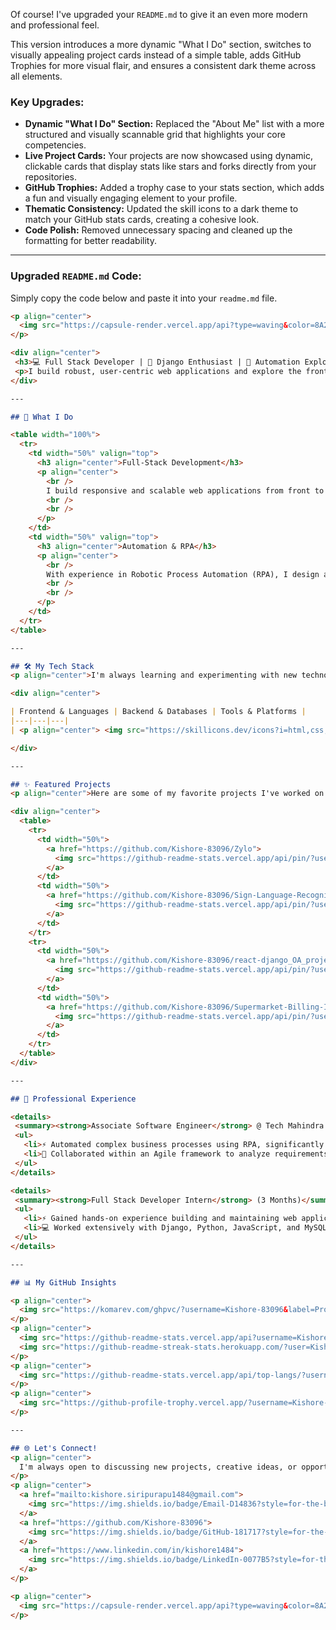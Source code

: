 Of course\! I've upgraded your `README.md` to give it an even more modern and professional feel.

This version introduces a more dynamic "What I Do" section, switches to visually appealing project cards instead of a simple table, adds GitHub Trophies for more visual flair, and ensures a consistent dark theme across all elements.

### Key Upgrades:

  * **Dynamic "What I Do" Section:** Replaced the "About Me" list with a more structured and visually scannable grid that highlights your core competencies.
  * **Live Project Cards:** Your projects are now showcased using dynamic, clickable cards that display stats like stars and forks directly from your repositories.
  * **GitHub Trophies:** Added a trophy case to your stats section, which adds a fun and visually engaging element to your profile.
  * **Thematic Consistency:** Updated the skill icons to a dark theme to match your GitHub stats cards, creating a cohesive look.
  * **Code Polish:** Removed unnecessary spacing and cleaned up the formatting for better readability.

-----

### Upgraded `README.md` Code:

Simply copy the code below and paste it into your `readme.md` file.

```markdown
<p align="center">
  <img src="https://capsule-render.vercel.app/api?type=waving&color=8A2BE2&height=200&section=header&text=Hi%20👋,%20I'm%20Jaya%20Kishore!&fontSize=32&fontColor=ffffff&animation=fadeIn&fontAlignY=40" alt="Header Banner"/>
</p>

<div align="center">
 <h3>💻 Full Stack Developer | 🚀 Django Enthusiast | 🤖 Automation Explorer</h3>
 <p>I build robust, user-centric web applications and explore the frontiers of automation and AI.</p>
</div>

---

## 🚀 What I Do

<table width="100%">
  <tr>
    <td width="50%" valign="top">
      <h3 align="center">Full-Stack Development</h3>
      <p align="center">
        <br />
        I build responsive and scalable web applications from front to back, specializing in the Django framework for robust server-side logic and React for dynamic user interfaces.
        <br />
        <br />
      </p>
    </td>
    <td width="50%" valign="top">
      <h3 align="center">Automation & RPA</h3>
      <p align="center">
        <br />
        With experience in Robotic Process Automation (RPA), I design and implement solutions that automate complex business processes, boosting efficiency and minimizing errors.
        <br />
        <br />
      </p>
    </td>
  </tr>
</table>

---

## 🛠️ My Tech Stack
<p align="center">I'm always learning and experimenting with new technologies. Here are some I've worked with:</p>

<div align="center">

| Frontend & Languages | Backend & Databases | Tools & Platforms |
|---|---|---|
| <p align="center"> <img src="https://skillicons.dev/icons?i=html,css,js,react,python,cpp,c&theme=dark" /></p> | <p align="center"> <img src="https://skillicons.dev/icons?i=django,mysql,sqlite,postgres&theme=dark" /></p> | <p align="center"> <img src="https://skillicons.dev/icons?i=git,github,vscode,postman,docker,linux&theme=dark" /></p> |

</div>

---

## ✨ Featured Projects
<p align="center">Here are some of my favorite projects I've worked on.</p>

<div align="center">
  <table>
    <tr>
      <td width="50%">
        <a href="https://github.com/Kishore-83096/Zylo">
          <img src="https://github-readme-stats.vercel.app/api/pin/?username=Kishore-83096&repo=Zylo&theme=tokyonight&hide_border=true" />
        </a>
      </td>
      <td width="50%">
        <a href="https://github.com/Kishore-83096/Sign-Language-Recognition">
          <img src="https://github-readme-stats.vercel.app/api/pin/?username=Kishore-83096&repo=Sign-Language-Recognition&theme=tokyonight&hide_border=true" />
        </a>
      </td>
    </tr>
    <tr>
      <td width="50%">
        <a href="https://github.com/Kishore-83096/react-django_OA_project">
          <img src="https://github-readme-stats.vercel.app/api/pin/?username=Kishore-83096&repo=react-django_OA_project&theme=tokyonight&hide_border=true" />
        </a>
      </td>
      <td width="50%">
        <a href="https://github.com/Kishore-83096/Supermarket-Billing-Inventory-Management-System-Python-Tkinter-">
          <img src="https://github-readme-stats.vercel.app/api/pin/?username=Kishore-83096&repo=Supermarket-Billing-Inventory-Management-System-Python-Tkinter-&theme=tokyonight&hide_border=true" />
        </a>
      </td>
    </tr>
  </table>
</div>

---

## 💼 Professional Experience

<details>
 <summary><strong>Associate Software Engineer</strong> @ Tech Mahindra (6 Months)</summary>
 <ul>
   <li>⚡ Automated complex business processes using RPA, significantly improving operational efficiency and reducing manual errors.</li>
   <li>🤝 Collaborated within an Agile framework to analyze requirements, design robust automation workflows, and deploy production-ready solutions.</li>
 </ul>
</details>

<details>
 <summary><strong>Full Stack Developer Intern</strong> (3 Months)</summary>
 <ul>
   <li>⚡ Gained hands-on experience building and maintaining web applications from concept to deployment.</li>
   <li>💻 Worked extensively with Django, Python, JavaScript, and MySQL to implement core features, resolve bugs, and contribute to the product roadmap.</li>
 </ul>
</details>

---

## 📊 My GitHub Insights

<p align="center">
  <img src="https://komarev.com/ghpvc/?username=Kishore-83096&label=Profile%20Views&color=blueviolet&style=flat-square" alt="Profile views"/>
</p>
<p align="center">
  <img src="https://github-readme-stats.vercel.app/api?username=Kishore-83096&show_icons=true&theme=tokyonight&hide_border=true&count_private=true" height="165"/>
  <img src="https://github-readme-streak-stats.herokuapp.com/?user=Kishore-83096&theme=tokyonight&hide_border=true" height="165"/>
</p>
<p align="center">
  <img src="https://github-readme-stats.vercel.app/api/top-langs/?username=Kishore-83096&layout=compact&theme=tokyonight&hide_border=true" />
</p>
<p align="center">
  <img src="https://github-profile-trophy.vercel.app/?username=Kishore-83096&theme=tokyonight&row=1&column=7&margin-w=15&margin-h=15" alt="GitHub Trophies" />
</p>

---

## 🌐 Let's Connect!
<p align="center">
  I'm always open to discussing new projects, creative ideas, or opportunities to be part of an amazing team. <br/> Feel free to reach out!
</p>
<p align="center">
  <a href="mailto:kishore.siripurapu1484@gmail.com">
    <img src="https://img.shields.io/badge/Email-D14836?style=for-the-badge&logo=gmail&logoColor=white"/>
  </a>
  <a href="https://github.com/Kishore-83096">
    <img src="https://img.shields.io/badge/GitHub-181717?style=for-the-badge&logo=github&logoColor=white"/>
  </a>
  <a href="https://www.linkedin.com/in/kishore1484">
    <img src="https://img.shields.io/badge/LinkedIn-0077B5?style=for-the-badge&logo=linkedin&logoColor=white"/>
  </a>
</p>

<p align="center">
  <img src="https://capsule-render.vercel.app/api?type=waving&color=8A2BE2&height=120&section=footer" alt="Footer Banner"/>
</p>
```
